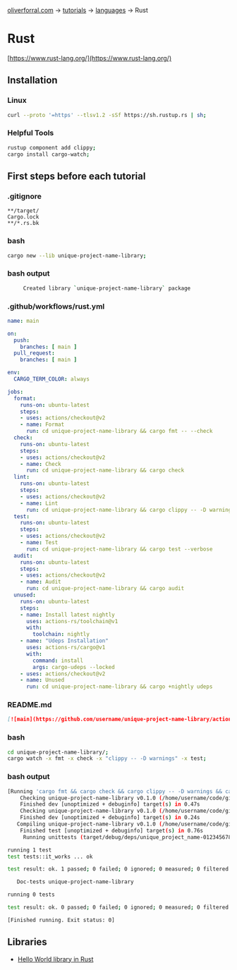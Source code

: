 [oliverforral.com](../../../README.md) -> [tutorials](../../README.md) -> [languages](../README.md) -> Rust

# Rust

[https://www.rust-lang.org/](https://www.rust-lang.org/)

## Installation

### Linux

```bash
curl --proto '=https' --tlsv1.2 -sSf https://sh.rustup.rs | sh;
```

### Helpful Tools

```bash
rustup component add clippy;
cargo install cargo-watch;
```

## First steps before each tutorial

### .gitignore

```gitignore
**/target/
Cargo.lock
**/*.rs.bk

```

### bash

```bash
cargo new --lib unique-project-name-library;
```

### bash output

```bash
     Created library `unique-project-name-library` package
```

### .github/workflows/rust.yml

```yaml
name: main

on:
  push:
    branches: [ main ]
  pull_request:
    branches: [ main ]

env:
  CARGO_TERM_COLOR: always

jobs:
  format:
    runs-on: ubuntu-latest
    steps:
    - uses: actions/checkout@v2
    - name: Format
      run: cd unique-project-name-library && cargo fmt -- --check
  check:
    runs-on: ubuntu-latest
    steps:
    - uses: actions/checkout@v2
    - name: Check
      run: cd unique-project-name-library && cargo check
  lint:
    runs-on: ubuntu-latest
    steps:
    - uses: actions/checkout@v2
    - name: Lint
      run: cd unique-project-name-library && cargo clippy -- -D warnings
  test:
    runs-on: ubuntu-latest
    steps:
    - uses: actions/checkout@v2
    - name: Test
      run: cd unique-project-name-library && cargo test --verbose
  audit:
    runs-on: ubuntu-latest
    steps:
    - uses: actions/checkout@v2
    - name: Audit
      run: cd unique-project-name-library && cargo audit
  unused:
    runs-on: ubuntu-latest
    steps:
    - name: Install latest nightly
      uses: actions-rs/toolchain@v1
      with:
        toolchain: nightly
    - name: "Udeps Installation"
      uses: actions-rs/cargo@v1
      with:
        command: install
        args: cargo-udeps --locked
    - uses: actions/checkout@v2
    - name: Unused
      run: cd unique-project-name-library && cargo +nightly udeps
```

### README.md

```markdown
[![main](https://github.com/username/unique-project-name-library/actions/workflows/main.yml/badge.svg?branch=main)](https://github.com/username/unique-project-name-library/actions/workflows/main.yml)
```

### bash

```bash
cd unique-project-name-library/;
cargo watch -x fmt -x check -x "clippy -- -D warnings" -x test;
```

### bash output

```bash
[Running 'cargo fmt && cargo check && cargo clippy -- -D warnings && cargo test']
    Checking unique-project-name-library v0.1.0 (/home/username/code/github/username/repo-name/unique-project-name-library)
    Finished dev [unoptimized + debuginfo] target(s) in 0.47s
    Checking unique-project-name-library v0.1.0 (/home/username/code/github/username/repo-name/unique-project-name-library)
    Finished dev [unoptimized + debuginfo] target(s) in 0.24s
   Compiling unique-project-name-library v0.1.0 (/home/username/code/github/username/repo-name/unique-project-name-library)
    Finished test [unoptimized + debuginfo] target(s) in 0.76s
     Running unittests (target/debug/deps/unique_project_name-0123456789abcdef)

running 1 test
test tests::it_works ... ok

test result: ok. 1 passed; 0 failed; 0 ignored; 0 measured; 0 filtered out; finished in 0.00s

   Doc-tests unique-project-name-library

running 0 tests

test result: ok. 0 passed; 0 failed; 0 ignored; 0 measured; 0 filtered out; finished in 0.00s

[Finished running. Exit status: 0]
```

## Libraries

- [Hello World library in Rust](../../libraries/hello-world/rust/README.md)
